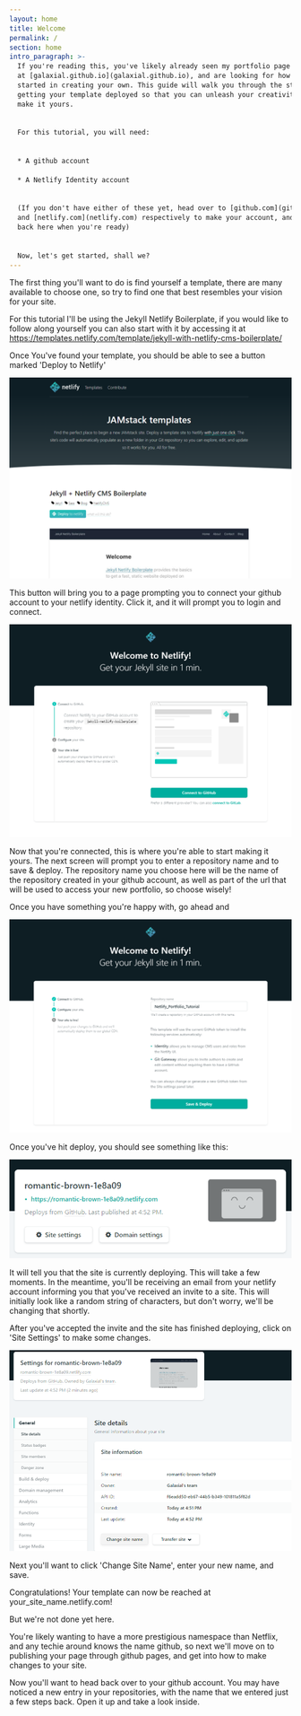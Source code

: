 ```yaml
---
layout: home
title: Welcome
permalink: /
section: home
intro_paragraph: >-
  If you're reading this, you've likely already seen my portfolio page available
  at [galaxial.github.io](galaxial.github.io), and are looking for how to get
  started in creating your own. This guide will walk you through the steps to
  getting your template deployed so that you can unleash your creativity and
  make it yours. 


  For this tutorial, you will need:


  * A github account

  * A Netlify Identity account


  (If you don't have either of these yet, head over to [github.com](github.com),
  and [netlify.com](netlify.com) respectively to make your account, and meet
  back here when you're ready)


  Now, let's get started, shall we?
---
```

The first thing you'll want to do is find yourself a template, there are many available to choose one, so try to find one that best resembles your vision for your site. 

For this tutorial I'll be using the Jekyll Netlify Boilerplate, if you would like to follow along yourself you can also start with it by accessing it at <https://templates.netlify.com/template/jekyll-with-netlify-cms-boilerplate/>

Once You've found your template, you should be able to see a button marked 'Deploy to Netlify'

![Deploy to netlify screenshot](/assets/img/uploads/netlify-homepage-deploy.png "Deploy to Netlify")

This button will bring you to a page prompting you to connect your github account to your netlify identity. Click it, and it will prompt you to login and connect. 

![Connect to Github Screenshot](/assets/img/uploads/connect-to-github.png "Connect to Github")

Now that you're connected, this is where you're able to start making it yours. The next screen will prompt you to enter a repository name and to save & deploy. The repository name you choose here will be the name of the repository created in your github account, as well as part of the url that will be used to access your new portfolio, so choose wisely!

Once you have something you're happy with, go ahead and 

![Name Save Deploy Screenshot](/assets/img/uploads/name-save-deploy.png "Name, Save, Deploy")

Once you've hit deploy, you should see something like this:

![Site Loading Screenshot](/assets/img/uploads/deploy_complete-s4.png "Site Loading")

It will tell you that the site is currently deploying. This will take a few moments. In the meantime, you'll be receiving an email from your netlify account informing you that you've received an invite to a site. This will initially look like a random string of characters, but don't worry, we'll be changing that shortly. 



After you've accepted the invite and the site has finished deploying, click on 'Site Settings' to make some changes. 

![Change Name Screenshot](/assets/img/uploads/change_name_s5.png "Change Site Name")

Next you'll want to click 'Change Site Name', enter your new name, and save. 

Congratulations! Your template can now be reached at your_site_name.netlify.com!

But we're not done yet here. 

You're likely wanting to have a more prestigious namespace than Netflix, and any techie around knows the name github, so next we'll move on to publishing your page through github pages, and get into how to make changes to your site. 

Now you'll want to head back over to your github account. You may have noticed a new entry in your repositories, with the name that we entered just a few steps back. Open it up and take a look inside.
